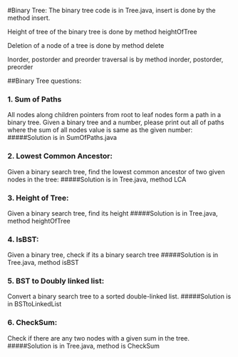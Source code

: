 #Binary Tree:
The binary tree code is in Tree.java, insert is done by the method insert. 

Height of tree of the binary tree is done by method heightOfTree

Deletion of a node of a tree is done by method delete

Inorder, postorder and preorder traversal is by method inorder, postorder, preorder

##Binary Tree questions:
### 1. Sum of Paths
All nodes along children pointers from root to leaf nodes form a path in a binary tree. Given a binary tree and a number, please print out all of paths where the sum of all nodes value is same as the given number: 
#####Solution is in SumOfPaths.java
### 2. Lowest Common Ancestor:
Given a binary search tree, find the lowest common ancestor of two given nodes in the tree: 
#####Solution is in Tree.java, method LCA
### 3. Height of Tree:
Given a binary search tree, find its height
#####Solution is in Tree.java, method heightOfTree
### 4. IsBST:
Given a binary tree, check if its a binary search tree
#####Solution is in Tree.java, method isBST
### 5. BST to Doubly linked list:
Convert a binary search tree to a sorted double-linked list.
#####Solution is in BSTtoLinkedList
### 6. CheckSum:
Check if there are any two nodes with a given sum in the tree.
#####Solution is in Tree.java, method is CheckSum
